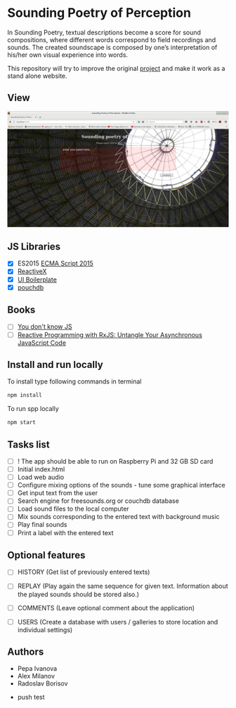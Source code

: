 # Sounding Poetry of Perception

In Sounding Poetry, textual descriptions become a score for sound compositions, where different words correspond to field recordings and sounds. The created soundscape is composed by one’s interpretation of his/her own visual experience into words.

This repository will try to improve the original [project](https://github.com/pepaivanova/Sounding-Poetry-of-Perception/tree/master) and make it work as a stand alone website.

## View

![Sounding Poetry of Perception](spp.png)

## JS Libraries

- [x] ES2015 [ECMA Script 2015](https://babeljs.io/learn-es2015)
- [x] [ReactiveX](http://reactivex.io)
- [x] [UI Boilerplate](https://github.com/iblokz/ui-boilerplate)
- [x] [pouchdb](https://pouchdb.com)

## Books

- [ ] [You don't know JS](https://github.com/getify/You-Dont-Know-JS)
- [ ] [Reactive Programming with RxJS: Untangle Your Asynchronous JavaScript Code](https://www.amazon.co.uk/Reactive-Programming-RxJS-Asynchronous-JavaScript/dp/1680501291)

## Install and run locally

To install type following commands in terminal
```sh
npm install
```

To run spp locally
```sh
npm start
```

## Tasks list

- [ ] ! The app should be able to run on Raspberry Pi and 32 GB SD card
- [ ] Initial index.html
- [ ] Load web audio
- [ ] Configure mixing options of the sounds - tune some graphical interface  
- [ ] Get input text from the user
- [ ] Search engine for freesounds.org or couchdb database
- [ ] Load sound files to the local computer
- [ ] Mix sounds corresponding to the entered text with background music
- [ ] Play final sounds
- [ ] Print a label with the entered text

## Optional features

- [ ] HISTORY (Get list of previously entered texts)
- [ ] REPLAY (Play again the same sequence for given text. Information about the played sounds should be stored also.)
- [ ] COMMENTS (Leave optional comment about the application)
- [ ] USERS (Create a database with users / galleries to store location and individual settings)


## Authors

* Pepa Ivanova
* Alex Milanov
* Radoslav Borisov

- push test
